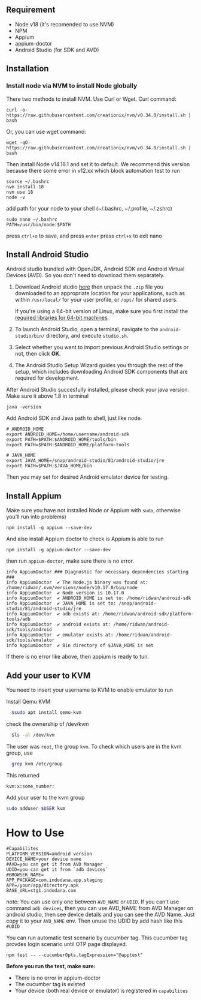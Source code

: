 
## Requirement
- Node v18 (it's recomended to use NVM)
- NPM
- Appium
- appium-doctor
- Android Studio (for SDK and AVD)


## Installation
### Install node via NVM to install Node globally ###
There two methods to install NVM. Use Curl or Wget.
Curl command:

    curl -o- https://raw.githubusercontent.com/creationix/nvm/v0.34.0/install.sh | bash

Or, you can  use wget command:

    wget -qO- https://raw.githubusercontent.com/creationix/nvm/v0.34.0/install.sh | bash

Then install Node v14.16.1 and set it to default. We recommend this version because there some error in v12.xx which block automation test to run

    source ~/.bashrc
    nvm install 18
    nvm use 18
    node -v
add path for your node to your shell (~/.bashrc, ~/.profile, ~/.zshrc)

    sudo nano ~/.bashrc
    PATH=/usr/bin/node:$PATH

press `ctrl+o` to save, and press `enter`
press `ctrl+x` to exit nano


## Install Android Studio ##
Android studio bundled with OpenJDK, Android SDK and Android Virtual Devices (AVD). So you don't need to download them separately.

1.  Download Android studio [here](https://developer.android.com/studio#downloads) then unpack the  `.zip`  file you downloaded to an appropriate location for your applications, such as within  `/usr/local/`  for your user profile, or  `/opt/`  for shared users.

    If you're using a 64-bit version of Linux, make sure you first install the  [required libraries for 64-bit machines](https://developer.android.com/studio/install#64bit-libs).

2.  To launch Android Studio, open a terminal, navigate to the  `android-studio/bin/`  directory, and execute  `studio.sh`.
3.  Select whether you want to import previous Android Studio settings or not, then click  **OK**.
4.  The Android Studio Setup Wizard guides you through the rest of the setup, which includes downloading Android SDK components that are required for development.

After Android Studio succesfully installed, please check your java version. Make sure it above 1.8 in terminal

    java -version
Add Android SDK and Java path to shell, just like node.

    # ANDROID_HOME
    export ANDROID_HOME=/home/username/android-sdk
    export PATH=$PATH:$ANDROID_HOME/tools/bin
    export PATH=$PATH:$ANDROID_HOME/platform-tools
    
    # JAVA_HOME
    export JAVA_HOME=/snap/android-studio/81/android-studio/jre
    export PATH=$PATH:$JAVA_HOME/bin
Then you may set for desired Android emulator device for testing.

## Install Appium ##
Make sure you have not installed Node or Appium with `sudo`, otherwise you'll run into problems)

    npm install -g appium --save-dev

And also install Appium doctor to check is Appium is able to run

    npm install -g appium-doctor --save-dev
then run `appium-doctor`, make sure there is no error.

    info AppiumDoctor ### Diagnostic for necessary dependencies starting ###
    info AppiumDoctor  ✔ The Node.js binary was found at: /home/ridwan/.nvm/versions/node/v10.17.0/bin/node
    info AppiumDoctor  ✔ Node version is 10.17.0
    info AppiumDoctor  ✔ ANDROID_HOME is set to: /home/ridwan/android-sdk
    info AppiumDoctor  ✔ JAVA_HOME is set to: /snap/android-studio/81/android-studio/jre
    info AppiumDoctor  ✔ adb exists at: /home/ridwan/android-sdk/platform-tools/adb
    info AppiumDoctor  ✔ android exists at: /home/ridwan/android-sdk/tools/android
    info AppiumDoctor  ✔ emulator exists at: /home/ridwan/android-sdk/tools/emulator
    info AppiumDoctor  ✔ Bin directory of $JAVA_HOME is set

If there is no error like above, then appium is ready to tun.

## Add your user to KVM ##
You need to insert your username to KVM to enable emulator to run

Install Qemu KVM
```sh
  $sudo apt install qemu-kvm
```

check the ownership of /dev/kvm
```sh
  $ls -al /dev/kvm
```

The user was `root`, the group `kvm`. To check which users are in the kvm group, use
```sh
  grep kvm /etc/group
```

This returned
```sh
kvm:x:some_number:
```

Add your user to the kvm group
```sh
sudo adduser $USER kvm
```


# How to Use #

    #Capabilites
    PLATFORM_VERSION=android version
    DEVICE_NAME=your device name
    #AVD=you can get it from AVD Manager
    UDID=you can get it from `adb devices` 
    #BROWSER_NAME=
    APP_PACKAGE=com.indodana.app.staging
    APP=/your/app/directory.apk
    BASE_URL=stg1.indodana.com
    

note: You can use only one between `AVD_NAME` or `UDID`. If you can't use command `adb devices`, then you can use AVD_NAME from AVD Manager on android studio, then see device details and you can see the AVD Name. Just copy it to your `AVD_NAME` env. Then unuse the UDID by add hash like this `#UDID`


You can run automatic test scenario by cucumber tag. This cucumber tag provdes login scenario until OTP page displayed.

    npm test -- --cucumberOpts.tagExpression="@apptest"

**Before you run the test, make sure:**
- There is no error in appium-doctor
- The cucumber tag is existed
- Your device (both real device or emulator) is registered in `capabilites`
